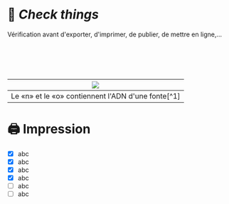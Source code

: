 # 📝 *Check things*
  Vérification avant d'exporter, d'imprimer, de publier, de mettre en ligne,…
# &nbsp;

|![](links/Typo_Parameters_01.jpg) |
|:---:|
| Le «n» et le «o» contiennent l'ADN d'une fonte[^1]           |

# 🖨️ Impression

- [X] abc
- [X] abc
- [X] abc
- [X] abc
- [ ] abc
- [ ] abc
